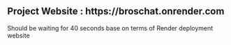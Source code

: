 <h2>Project Website : https://broschat.onrender.com</h2>
<p>Should be waiting for 40 seconds base on terms of Render deployment website</p>
